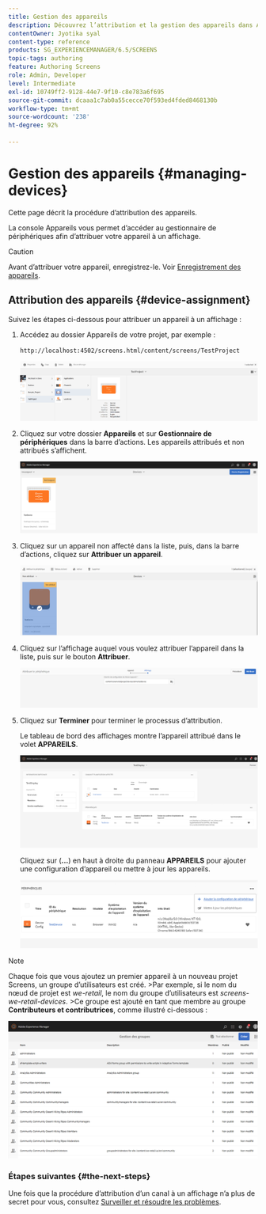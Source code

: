 ```yaml
---
title: Gestion des appareils
description: Découvrez l’attribution et la gestion des appareils dans AEM Screens.
contentOwner: Jyotika syal
content-type: reference
products: SG_EXPERIENCEMANAGER/6.5/SCREENS
topic-tags: authoring
feature: Authoring Screens
role: Admin, Developer
level: Intermediate
exl-id: 10749ff2-9128-44e7-9f10-c8e783a6f695
source-git-commit: dcaaa1c7ab0a55cecce70f593ed4fded8468130b
workflow-type: tm+mt
source-wordcount: '238'
ht-degree: 92%

---
```


# Gestion des appareils {#managing-devices}

Cette page décrit la procédure d’attribution des appareils.

La console Appareils vous permet d’accéder au gestionnaire de périphériques afin d’attribuer votre appareil à un affichage.

>[!CAUTION]
>
>Avant d’attribuer votre appareil, enregistrez-le. Voir [Enregistrement des appareils](device-registration.md).

## Attribution des appareils {#device-assignment}

Suivez les étapes ci-dessous pour attribuer un appareil à un affichage :

1. Accédez au dossier Appareils de votre projet, par exemple :

   `http://localhost:4502/screens.html/content/screens/TestProject`

   ![chlimage_1-32](assets/chlimage_1-32.png)

1. Cliquez sur votre dossier **Appareils** et sur **Gestionnaire de périphériques** dans la barre d’actions. Les appareils attribués et non attribués s’affichent.

   ![chlimage_1-33](assets/chlimage_1-33.png)

1. Cliquez sur un appareil non affecté dans la liste, puis, dans la barre d’actions, cliquez sur **Attribuer un appareil**.

   ![chlimage_1-34](assets/chlimage_1-34.png)

1. Cliquez sur l’affichage auquel vous voulez attribuer l’appareil dans la liste, puis sur le bouton **Attribuer**.

   ![chlimage_1-35](assets/chlimage_1-35.png)

1. Cliquez sur **Terminer** pour terminer le processus d’attribution.


   Le tableau de bord des affichages montre l’appareil attribué dans le volet **APPAREILS**.

   ![chlimage_1-37](assets/chlimage_1-37.png)

   Cliquez sur (**...**) en haut à droite du panneau **APPAREILS** pour ajouter une configuration d’appareil ou mettre à jour les appareils.

   ![chlimage_1-38](assets/chlimage_1-38.png)

>[!NOTE]
>
>Chaque fois que vous ajoutez un premier appareil à un nouveau projet Screens, un groupe d’utilisateurs est créé.
>&#x200B;>Par exemple, si le nom du nœud de projet est *we-retail*, le nom du groupe d’utilisateurs est *screens-we-retail-devices*.
>&#x200B;>Ce groupe est ajouté en tant que membre au groupe **Contributeurs et contributrices**, comme illustré ci-dessous :

![chlimage_1-39](assets/chlimage_1-39.png)

### Étapes suivantes {#the-next-steps}

Une fois que la procédure d’attribution d’un canal à un affichage n’a plus de secret pour vous, consultez [Surveiller et résoudre les problèmes](monitoring-screens.md).
